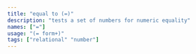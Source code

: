 ```yaml
---
title: "equal to (=)"
description: "tests a set of numbers for numeric equality"
names: ["="]
usage: "(= form+)"
tags: ["relational" "number"]
---
```

